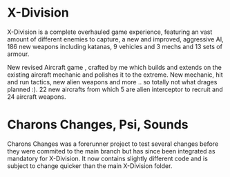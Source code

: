 # X-Division
X-Division is a complete overhauled game experience, featuring an vast amount of different enemies to capture, a new and improved, aggressive AI, 186 new weapons including katanas, 9 vehicles and 3 mechs and 13 sets of armour.

New revised Aircraft game , crafted by me which builds and extends on the existing aircraft mechanic and polishes it to the extreme. New mechanic, hit and run tactics,  new alien weapons and more .. so totally not what drages planned :). 22 new aircrafts from which 5 are alien interceptor to recruit and 24 aircraft weapons.

# Charons Changes, Psi, Sounds
Charons Changes was a forerunner project to test several changes before they were commited to the main branch but has since been integrated as mandatory for X-Division. It now contains slightly different code and is subject to change quicker than the main X-Division folder.
